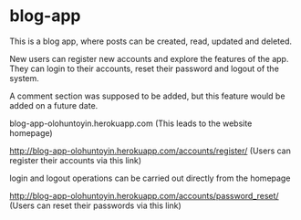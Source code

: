 # blog-app
This is a blog app, where posts can be created, read, updated and deleted.

New users can register new accounts and explore the features of the app. They can login to their accounts, reset their password and logout of the system.

A comment section was supposed to be added, but this feature would be added on a future date.

blog-app-olohuntoyin.herokuapp.com (This leads to the website homepage)

http://blog-app-olohuntoyin.herokuapp.com/accounts/register/ (Users can register their accounts via this link)

login and logout operations can be carried out directly from the homepage

http://blog-app-olohuntoyin.herokuapp.com/accounts/password_reset/ (Users can reset their passwords via this link)
